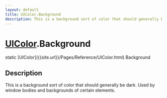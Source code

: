 ```yaml
---
layout: default
title: UIColor.Background
description: This is a background sort of color that should generally be dark. Used by window bodies and backgrounds of certain elements.
---
```

# [UIColor]({{site.url}}/Pages/Reference/UIColor.html).Background

<div class='signature' markdown='1'>
static [UIColor]({{site.url}}/Pages/Reference/UIColor.html) Background
</div>

## Description
This is a background sort of color that should generally
be dark. Used by window bodies and backgrounds of certain elements.

